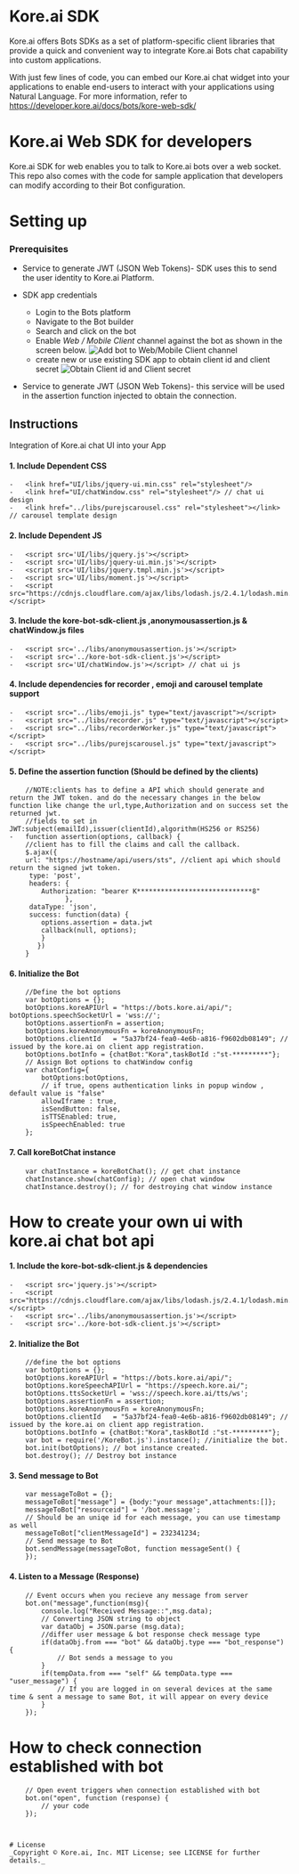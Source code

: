 ﻿# Kore.ai SDK
Kore.ai offers Bots SDKs as a set of platform-specific client libraries that provide a quick and convenient way to integrate Kore.ai Bots chat capability into custom applications.

With just few lines of code, you can embed our Kore.ai chat widget into your applications to enable end-users to interact with your applications using Natural Language. For more information, refer to https://developer.kore.ai/docs/bots/kore-web-sdk/

# Kore.ai Web SDK for developers

Kore.ai SDK for web enables you to talk to Kore.ai bots over a web socket. This repo also comes with the code for sample application that developers can modify according to their Bot configuration.

# Setting up

### Prerequisites
* Service to generate JWT (JSON Web Tokens)- SDK uses this to send the user identity to Kore.ai Platform.
* SDK app credentials 
    * Login to the Bots platform
    * Navigate to the Bot builder
    * Search and click on the bot 
    * Enable *Web / Mobile Client* channel against the bot as shown in the screen below.
    ![Add bot to Web/Mobile Client channel](https://github.com/mandarudg/Tst/blob/master/channels.png)
    * create new or use existing SDK app to obtain client id and client secret
    ![Obtain Client id and Client secret](https://github.com/mandarudg/Tst/blob/master/web-mobile-client-channel.png)

* Service to generate JWT (JSON Web Tokens)- this service will be used in the assertion function injected to obtain the connection.

## Instructions
Integration of Kore.ai chat UI into your App

#### 1. Include Dependent CSS
    -   <link href="UI/libs/jquery-ui.min.css" rel="stylesheet"/>
    -   <link href="UI/chatWindow.css" rel="stylesheet"/> // chat ui design
	-   <link href="../libs/purejscarousel.css" rel="stylesheet"></link> // carousel template design
#### 2. Include Dependent JS
    -   <script src='UI/libs/jquery.js'></script>
    -   <script src='UI/libs/jquery-ui.min.js'></script>
    -   <script src='UI/libs/jquery.tmpl.min.js'></script>
    -   <script src='UI/libs/moment.js'></script>
    -   <script src="https://cdnjs.cloudflare.com/ajax/libs/lodash.js/2.4.1/lodash.min.js"></script>
#### 3. Include the kore-bot-sdk-client.js ,anonymousassertion.js & chatWindow.js files 
    -   <script src='../libs/anonymousassertion.js'></script>
    -   <script src='../kore-bot-sdk-client.js'></script>
    -   <script src='UI/chatWindow.js'></script> // chat ui js
#### 4. Include dependencies for recorder , emoji and carousel template support
    -   <script src="../libs/emoji.js" type="text/javascript"></script>
    -   <script src="../libs/recorder.js" type="text/javascript"></script>
    -   <script src="../libs/recorderWorker.js" type="text/javascript"></script>
	-	<script src="../libs/purejscarousel.js" type="text/javascript"></script>
#### 5. Define the assertion function (Should be defined by the clients)
        //NOTE:clients has to define a API which should generate and return the JWT token. and do the necessary changes in the below function like change the url,type,Authorization and on success set the returned jwt.
        //fields to set in JWT:subject(emailId),issuer(clientId),algorithm(HS256 or RS256)
    -   function assertion(options, callback) {
        //client has to fill the claims and call the callback.
        $.ajax({
        url: "https://hostname/api/users/sts", //client api which should return the signed jwt token.
         type: 'post',
         headers: {
            Authorization: "bearer K*****************************8"
                  },
         dataType: 'json',
         success: function(data) {
            options.assertion = data.jwt
            callback(null, options);
            }
           }) 
        }
#### 6. Initialize the Bot
        //Define the bot options
        var botOptions = {};
        botOptions.koreAPIUrl = "https://bots.kore.ai/api/";
    botOptions.speechSocketUrl = 'wss://';
        botOptions.assertionFn = assertion;
        botOptions.koreAnonymousFn = koreAnonymousFn;
        botOptions.clientId   = "5a37bf24-fea0-4e6b-a816-f9602db08149"; // issued by the kore.ai on client app registration.
        botOptions.botInfo = {chatBot:"Kora",taskBotId :"st-*********"};  
        // Assign Bot options to chatWindow config
        var chatConfig={
            botOptions:botOptions,
            // if true, opens authentication links in popup window , default value is "false"
            allowIframe : true,
			isSendButton: false,
			isTTSEnabled: true,
			isSpeechEnabled: true
        };
#### 7. Call koreBotChat instance
        var chatInstance = koreBotChat(); // get chat instance
        chatInstance.show(chatConfig); // open chat window
        chatInstance.destroy(); // for destroying chat window instance

# How to create your own ui with kore.ai chat bot api 

#### 1. Include the kore-bot-sdk-client.js & dependencies
    -   <script src='jquery.js'></script>
    -   <script src="https://cdnjs.cloudflare.com/ajax/libs/lodash.js/2.4.1/lodash.min.js"></script>
    -   <script src='../libs/anonymousassertion.js'></script>
    -   <script src='../kore-bot-sdk-client.js'></script>
#### 2. Initialize the Bot
        //define the bot options
        var botOptions = {}; 
        botOptions.koreAPIUrl = "https://bots.kore.ai/api/";
        botOptions.koreSpeechAPIUrl = "https://speech.kore.ai/";
		botOptions.ttsSocketUrl = 'wss://speech.kore.ai/tts/ws';
        botOptions.assertionFn = assertion;
        botOptions.koreAnonymousFn = koreAnonymousFn;
        botOptions.clientId   = "5a37bf24-fea0-4e6b-a816-f9602db08149"; // issued by the kore.ai on client app registration.
        botOptions.botInfo = {chatBot:"Kora",taskBotId :"st-*********"};  
        var bot = require('/KoreBot.js').instance(); //initialize the bot.
        bot.init(botOptions); // bot instance created.
        bot.destroy(); // Destroy bot instance 
#### 3. Send message to Bot
        var messageToBot = {};
        messageToBot["message"] = {body:"your message",attachments:[]};
        messageToBot["resourceid"] = '/bot.message';
        // Should be an uniqe id for each message, you can use timestamp as well
        messageToBot["clientMessageId"] = 232341234; 
        // Send message to Bot
        bot.sendMessage(messageToBot, function messageSent() {
        });
#### 4. Listen to a Message (Response)
        // Event occurs when you recieve any message from server
        bot.on("message",function(msg){
            console.log("Received Message::",msg.data);
            // Converting JSON string to object
            var dataObj = JSON.parse (msg.data); 
            //differ user message & bot response check message type
            if(dataObj.from === "bot" && dataObj.type === "bot_response") {
                // Bot sends a message to you
            }
            if(tempData.from === "self" && tempData.type === "user_message") {
                // If you are logged in on several devices at the same time & sent a message to same Bot, it will appear on every device
            }
        });

# How to check connection established with bot

        // Open event triggers when connection established with bot
        bot.on("open", function (response) {
            // your code
        });
```


# License
_Copyright © Kore.ai, Inc. MIT License; see LICENSE for further details._